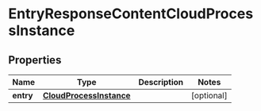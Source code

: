 # EntryResponseContentCloudProcessInstance

## Properties
Name | Type | Description | Notes
------------ | ------------- | ------------- | -------------
**entry** | [**CloudProcessInstance**](CloudProcessInstance.md) |  |  [optional]
